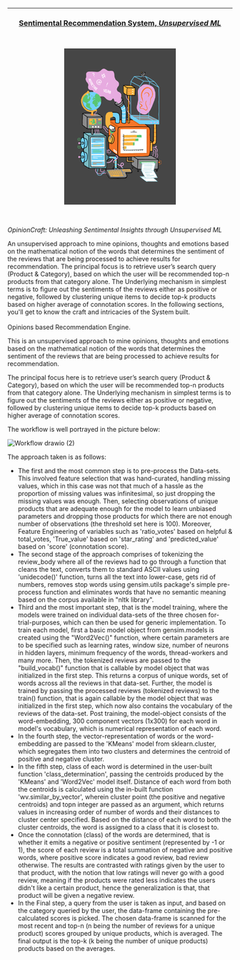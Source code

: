 <p align="center">
  
  ___
</p>
<h3 align="center">
  
  [Sentimental Recommendation System, _Unsupervised ML_](https://github.com/arif9799/Sentimental-Recommendation-System)
</h3>
<br>

<p align="center">
  <img src="https://github.com/arif9799/arif9799/blob/main/gifs/RecommendationSystem.gif" width="250" alt="Description">
</p>
<br>

_OpinionCraft: Unleashing Sentimental Insights through Unsupervised ML_

An unsupervised approach to mine opinions, thoughts and emotions based on the mathematical notion of the words that determines the sentiment of the reviews that are being processed to achieve results for recommendation. The principal focus is to retrieve user’s search query (Product & Category), based on which the user will be recommended top-n products from that category alone. The Underlying mechanism in simplest terms is to figure out the sentiments of the reviews either as positive or negative, followed by clustering unique items to decide top-k products based on higher average of connotation scores. In the following sections, you'll get to know the craft and intricacies of the System built.
<br>
<br>
Opinions based Recommendation Engine.

This is an unsupervised approach to mine opinions, thoughts and emotions based on the mathematical notion of the words that determines the sentiment of the reviews that are being processed to achieve results for recommendation.

The principal focus here is to retrieve user’s search query (Product & Category), based on which the user will be recommended top-n products from that category alone. The Underlying mechanism in simplest terms is to figure out the sentiments of the reviews either as positive or negative, followed by clustering unique items to decide top-k products based on higher average of connotation scores.
 
The workflow is well portrayed in the picture below:

![Workflow drawio (2)](https://user-images.githubusercontent.com/93501171/167966496-19fed6b7-cea9-4854-8580-ff7382b25c9e.png)

  
The approach taken is as follows:

 - The first and the most common step is to pre-process the Data-sets. This involved feature selection that was hand-curated, handling missing values, which in this case was not that much of a hassle as the proportion of missing values was infinitesimal, so just dropping the missing values was enough. Then, selecting observations of unique products that are adequate enough for the model to learn unbiased parameters and dropping those products for which there are not enough number of observations (the threshold set here is 100). Moreover, Feature Engineering of variables such as 'ratio_votes' based on helpful & total_votes, 'True_value' based on 'star_rating' and 'predicted_value' based on 'score' (connotation score).
 - The second stage of the approach comprises of tokenizing the review_body where all of the reviews had to go through a function that cleans the text, converts them to standard ASCII values using 'unidecode()' function, turns all the text into lower-case, gets rid of numbers, removes stop words using gensim.utils package's simple pre-process function and eliminates words that have no semantic meaning based on the corpus available in "nltk library".
 - Third and the most important step, that is the model training, where the models were trained on individual data-sets of the three chosen for-trial-purposes, which can then be used for generic implementation. To train each model, first a basic model object from gensim.models is created using the "Word2Vec()" function, where certain parameters are to be specified such as learning rates, window size, number of neurons in hidden layers, minimum frequency of the words, thread-workers and many more. Then, the tokenized reviews are passed to the "build_vocab()" function that is callable by model object that was initialized in the first step. This returns a corpus of unique words, set of words across all the reviews in that data-set. Further, the model is trained by passing the processed reviews (tokenized reviews) to the train() function, that is again callable by the model object that was initialized in the first step, which now also contains the vocabulary of the reviews of the data-set. Post training, the model-object consists of the word-embedding, 300 component vectors (1x300) for each word in model's vocabulary, which is numerical representation of each word.
 - In the fourth step, the vector-representation of words or the word-embedding are passed to the 'KMeans' model from sklearn.cluster, which segregates them into two clusters and determines the centroid of positive and negative cluster. 
 - In the fifth step, class of each word is determined in the user-built function 'class_determination', passing the centroids produced by the 'KMeans' and 'Word2Vec' model itself. Distance of each word from both the centroids is calculated using the in-built function 'wv.similar_by_vector', wherein cluster point (the positive and negative centroids) and topn integer are passed as an argument, which returns values in increasing order of number of words and their distances to cluster center specified. Based on the distance of each word to both the cluster centroids, the word is assigned to a class that it is closest to.
 - Once the connotation (class) of the words are determined, that is whether it emits a negative or positive sentiment (represented by -1 or 1), the score of each review is a total summation of negative and positive words, where positive score indicates a good review, bad review otherwise. The results are contrasted with ratings given by the user to that product, with the notion that low ratings will never go with a good review, meaning if the products were rated less indicates the users didn't like a certain product, hence the generalization is that, that product will be given a negative review.
 - In the Final step, a query from the user is taken as input, and based on the category queried by the user, the data-frame containing the pre-calculated scores is picked. The chosen data-frame is scanned for the most recent and top-n (n being the number of reviews for a unique product) scores grouped by unique products, which is averaged. The final output is the top-k (k being the number of unique products) products based on the averages.

